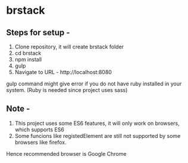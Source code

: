 # brstack

## Steps for setup -

1. Clone repository, it will create brstack folder
2. cd brstack
3. npm install
4. gulp
5. Navigate to URL - http://localhost:8080

gulp command might give error if you do not have ruby installed in your system.
(Ruby is needed since project uses sass)


## Note -

1. This project uses some ES6 features, it will only work on browsers, which supports ES6
2. Some funcions like registedElement are still not supported by some browsers like firefox.

Hence recommended browser is Google Chrome
